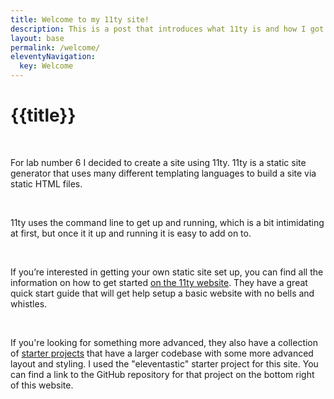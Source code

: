 ```yaml
---
title: Welcome to my 11ty site!
description: This is a post that introduces what 11ty is and how I got started
layout: base
permalink: /welcome/
eleventyNavigation:
  key: Welcome
---
```

<div class="container">
    
  # {{title}}
  <br>
  <p>For lab number 6 I decided to create a site using 11ty. 11ty is a static site generator that uses many different templating languages to build a site via static HTML files.</p>
  <br>
  <p>11ty uses the command line to get up and running, which is a bit intimidating at first, but once it it up and running it is easy to add on to.</p>
  <br>
  <p> 
  
  If you’re interested in getting your own static site set up, you can find all the information on how to get started [on the 11ty website](https://www.11ty.dev). They have a great quick start guide that will get help setup a basic website with no bells and whistles.</p> 
  <br>
  <p> 
  
  If you're looking for something more advanced, they also have a collection of [starter projects](https://www.11ty.dev/docs/starter/) that have a larger codebase with some more advanced layout and styling. I used the "eleventastic" starter project for this site. You can find a link to the GitHub repository for that project on the bottom right of this website.  </p>

</div>